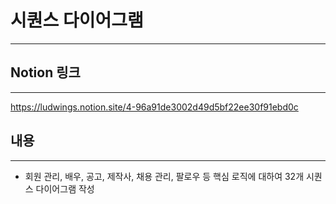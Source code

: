 # 시퀀스 다이어그램

---

## Notion 링크

---
https://ludwings.notion.site/4-96a91de3002d49d5bf22ee30f91ebd0c

## 내용

---

* 회원 관리, 배우, 공고, 제작사, 채용 관리, 팔로우 등 핵심 로직에 대하여 32개 시퀀스 다이어그램 작성